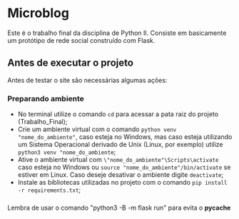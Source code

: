 # Microblog
Este é o trabalho final da disciplina de Python II. Consiste em basicamente um protótipo de rede social construído com Flask.

## Antes de executar o projeto
Antes de testar o site são necessárias algumas ações:

### Preparando ambiente
* No terminal utilize o comando `cd` para acessar a pata raiz do projeto (Trabalho_Final);
* Crie um ambiente virtual com o comando `python venv "nome_do_ambiente"`, caso esteja no Windows, mas caso esteja utilizando um Sistema Operacional derivado de Unix (Linux, por exemplo) utilize `python3 venv "nome_do_ambiente`;
* Ative o ambiente virtual com `\"nome_do_ambiente"\Scripts\activate` caso esteja no Windows ou `source "nome_do_ambiente"/bin/activate` se estiver em Linux. Caso deseje desativar o ambiente digite  `deactivate`;
* Instale as bibliotecas utilizadas no projeto com o comando `pip install -r requirements.txt`;

### 

Lembra de usar o comando "python3 -B -m flask run" para evita o __pycache__
